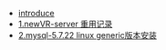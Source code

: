 * [introduce](README.md)
* [1.newVR-server 重用记录](chapter1.md)
* [2.mysql-5.7.22 linux generic版本安装](chapter2.md)